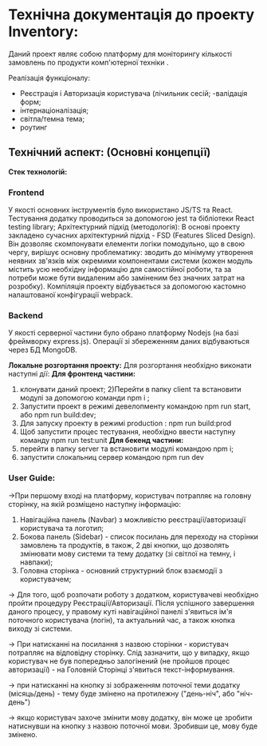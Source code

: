 # Технічна документація до проекту Inventory:
Даний проект являє собою платформу для моніторингу кількості замовлень по продукти комп'ютерної техніки .

Реалізація функціоналу:
- Реєстрація і Авторизація користувача (лічильник сесій;
-валідація форм;
- інтернаціоналізація;
- світла/темна тема;
- роутинг


## Технічний аспект: (Основні концепції)

**Стек технологій:**
### Frontend 
У якості основних інструментів було використано JS/TS та  React. Тестування додатку проводиться за допомогою jest та бібліотеки React testing library;
Архітектурний підхід (методологія):
В основі проекту закладено сучасних архітектурний підхід - FSD (Features Sliced Design). Він дозволяє скомпонувати елементи логіки помодульно, що в свою чергу, вирішує основну проблематику: зводить до мінімуму утворення неявних зв'язків між окремими компонентами системи (кожен модуль містить усю необхідну інформацію для самостійної роботи, та за потреби може бути видаленим або заміненим без значних затрат на розробку).
Компіляція проекту відбувається за допомогою кастомно налаштованої конфігурації webpack.

### Backend
У якості серверної частини було обрано платформу Nodejs (на базі фреймворку express.js). Операції зі збереженням даних відбуваються через БД MongoDB.

**Локальне розгортання проекту:**
Для розгортання необхідно виконати наступні дії:
__Для фронтенд частини:__
1) клонувати даний проект;
2)Перейти в папку client та встановити модулі за допомогою команди npm і ;
3) Запустити проект в режимі девелопменту командою npm run start, або npm run build:dev;
4) Для запуску проекту в режимі production : npm run build:prod
5) Щоб запустити процес тестування, необхідно ввести наступну команду npm run test:unit
__Для бекенд частини:__
1) перейти в папку server та встановити модулі командою npm i;
2) запустити слокальниц сервер командою npm run dev

### User Guide:
->При першому вході на платформу, користувач потрапляє на головну сторінку, на якій розміщено наступну інформацію:
1) Навігаційна панель (Navbar) з можливістю реєстрації/авторизації користувача та логотип;
2) Бокова панель (Sidebar) - список посилань для переходу на сторінки замовлень та продуктів, в також, 2 дві кнопки, що дозволять змінювати мову системи та тему додатку (зі світлої на темну, і навпаки);
3)  Головна сторінка - основний структурний блок взаємодії з користувачем;

-> Для того, щоб розпочати роботу з додатком, користувачеві необхідно пройти процедуру Реєстрації/Авторизації. Після успішного завершення даного процесу, у правому куті навігаційної панелі з'явиться ім'я поточного користувача (логін), та актуальний час, а також кнопка виходу зі системи.

-> При натисканні на посилання з назвою сторінки - користувач потрапляє на відповідну сторінку. Слід зазначити, що у випадку, якщо користувач не був попередньо залогінений (не пройшов процес авторизації) - на Головній Сторінці з'явиться текст-інформування.

-> при натисканні на кнопку зі зображенням поточної теми додатку (місяць/день) - тему буде змінено на протилежну ("день-ніч", або "ніч-день")

-> якщо користувач захоче змінити мову  додатку, він може це зробити натиснувши на кнопку з назвою поточної мови. Зробивши це, мову буде змінено.

